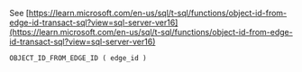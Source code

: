 See [https://learn.microsoft.com/en-us/sql/t-sql/functions/object-id-from-edge-id-transact-sql?view=sql-server-ver16](https://learn.microsoft.com/en-us/sql/t-sql/functions/object-id-from-edge-id-transact-sql?view=sql-server-ver16)
```
OBJECT_ID_FROM_EDGE_ID ( edge_id )
```
